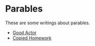 # Parables

These are some writings about parables.

- [Good Actor](01-good-actor.md)
- [Copied Homework](02-copied-homework.md)